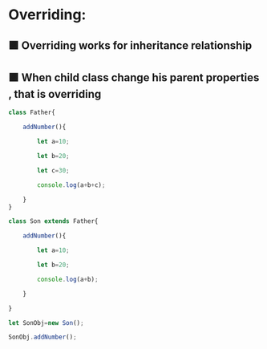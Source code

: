 # Overriding:

## 🟪 Overriding works for inheritance relationship

## 🟪 When child class change his parent properties , that is overriding


```js
class Father{

    addNumber(){

        let a=10;

        let b=20;

        let c=30;

        console.log(a+b+c);

    }
}

class Son extends Father{

    addNumber(){

        let a=10;

        let b=20;

        console.log(a+b);

    }

}

let SonObj=new Son();

SonObj.addNumber();
```
